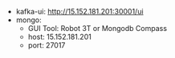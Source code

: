* kafka-ui: http://15.152.181.201:30001/ui
* mongo: 
  * GUI Tool: Robot 3T or Mongodb Compass
  * host: 15.152.181.201
  * port: 27017